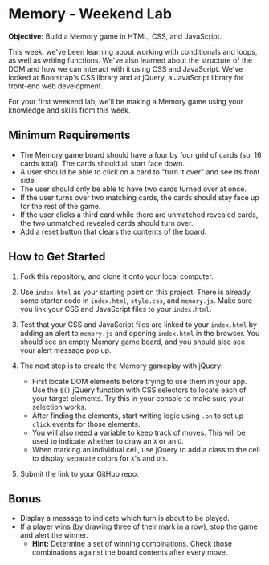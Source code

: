 # Memory - Weekend Lab

**Objective:** Build a Memory game in HTML, CSS, and JavaScript.


This week, we've been learning about working with conditionals and loops, as well as writing functions. We've also learned about the structure of the DOM and how we can interact with it using CSS and JavaScript. We've looked at Bootstrap's CSS library and at jQuery, a JavaScript library for front-end web development.

For your first weekend lab, we'll be making a Memory game using your knowledge and skills from this week.

## Minimum Requirements  
* The Memory game board should have a four by four grid of cards (so, 16 cards total). The cards should all start face down.   
* A user should be able to click on a card to "turn it over" and see its front side.  
* The user should only be able to have two cards turned over at once.  
* If the user turns over two matching cards, the cards should stay face up for the rest of the game.   
* If the user clicks a third card while there are unmatched revealed cards, the two unmatched revealed cards should turn over. 
* Add a reset button that clears the contents of the board.  

## How to Get Started


1. Fork this repository, and clone it onto your local computer.

2. Use `index.html` as your starting point on this project. There is already some starter code in `index.html`, `style.css`, and `memory.js`. Make sure you link your CSS and JavaScript files to your `index.html`.

3. Test that your CSS and JavaScript files are linked to your `index.html` by adding an alert to `memory.js` and opening `index.html` in the browser. You should see an empty Memory game board, and you should also see your alert message pop up.

4. The next step is to create the Memory gameplay with jQuery:
	* First locate DOM elements before trying to use them in your app. Use the `$()` jQuery function with CSS selectors to locate each of your target elements. Try this in your console to make sure your selection works.
	* After finding the elements, start writing logic using `.on` to set up `click` events for those elements.
	* You will also need a variable to keep track of moves. This will be used to indicate whether to draw an `X` or an `O`.
	* When marking an individual cell, use jQuery to add a class to the cell to display separate colors for `X`'s and `O`'s.

5. Submit the link to your GitHub repo.

## Bonus
* Display a message to indicate which turn is about to be played.
* If a player wins (by drawing three of their mark in a row), stop the game and alert the winner.
	* **Hint:** Determine a set of winning combinations. Check those combinations against the board contents after every move.
